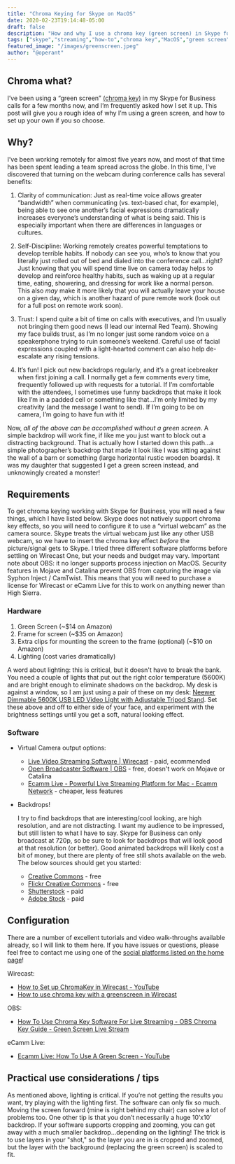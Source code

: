 ```yaml
---
title: "Chroma Keying for Skype on MacOS"
date: 2020-02-23T19:14:48-05:00
draft: false
description: "How and why I use a chroma key (green screen) in Skype for Business calls"
tags: ["skype","streaming","how-to","chroma key","MacOS","green screen","wirecast","obs","ecamm live"]
featured_image: "/images/greenscreen.jpeg"
author: "@operant"
---
```


## Chroma what?

I’ve been using a “green screen” [(chroma key)](https://en.wikipedia.org/wiki/Chroma_key) in my Skype for Business calls for a few months now, and I’m frequently asked how I set it up. This post will give you a rough idea of why I’m using a green screen, and how to set up your own if you so choose.  

## Why?

I’ve been working remotely for almost five years now, and most of that time has been spent leading a team spread across the globe.  In this time, I’ve discovered that turning on the webcam during conference calls has several benefits:

1. Clarity of communication: Just as real-time voice allows greater “bandwidth” when communicating (vs. text-based chat, for example), being able to see one another’s facial expressions dramatically increases everyone’s understanding of what is being said. This is especially important when there are differences in languages or cultures.

2. Self-Discipline: Working remotely creates powerful temptations to develop terrible habits. If nobody can see you, who’s to know that you literally just rolled out of bed and dialed into the conference call...right? Just knowing that you will spend time live on camera today helps to develop and reinforce healthy habits, such as waking up at a regular time, eating, showering, and dressing for work like a normal person. This also _may_ make it more likely that you will actually leave your house on a given day, which is another hazard of pure remote work (look out for a full post on remote work soon).

3. Trust: I spend quite a bit of time on calls with executives, and I’m usually not bringing them good news (I lead our internal Red Team). Showing my face builds trust, as I’m no longer just some random voice on a speakerphone trying to ruin someone’s weekend. Careful use of facial expressions coupled with a light-hearted comment can also help de-escalate any rising tensions.

4. It’s fun! I pick out new backdrops regularly, and it’s a great icebreaker when first joining a call. I normally get a few comments every time, frequently followed up with requests for a tutorial. If I’m comfortable with the attendees, I sometimes use funny backdrops that make it look like I’m in a padded cell or something like that...I’m only limited by my creativity (and the message I want to send). If I’m going to be on camera, I’m going to have fun with it!

Now, _all of the above can be accomplished without a green screen_. A simple backdrop will work fine, if like me you just want to block out a distracting background.  That is actually how I started down this path…a simple photographer’s backdrop that made it look like I was sitting against the wall of a barn or something (large horizontal rustic wooden boards). It was my daughter that suggested I get a green screen instead, and unknowingly created a monster!

## Requirements

To get chroma keying working with Skype for Business, you will need a few things, which I have listed below. Skype does not natively support chroma key effects, so you will need to configure it to use a “virtual webcam” as the camera source.  Skype treats the virtual webcam just like any other USB webcam, so we have to insert the chroma key effect _before_ the picture/signal gets to Skype. I tried three different software platforms before settling on Wirecast One, but your needs and budget may vary. Important note about OBS: it no longer supports process injection on MacOS. Security features in Mojave and Catalina prevent OBS from capturing the image via Syphon Inject / CamTwist. This means that you will need to purchase a license for Wirecast or eCamm Live for this to work on anything newer than High Sierra.

### Hardware

1. Green Screen (~$14 on Amazon)
2. Frame for screen (~$35 on Amazon)
3. Extra clips for mounting the screen to the frame (optional) (~$10 on Amazon)
4. Lighting  (cost varies dramatically)

A word about lighting: this is critical, but it doesn't have to break the bank. You need a couple of lights that put out the right color temperature (5600K) and are bright enough to eliminate shadows on the backdrop. My desk is against a window, so I am just using a pair of these on my desk: [Neewer Dimmable 5600K USB LED Video Light with Adjustable Tripod Stand](https://www.amazon.com/gp/product/B07T8FBZC2/ref=ppx_yo_dt_b_search_asin_title?ie=UTF8&psc=1). Set these above and off to either side of your face, and experiment with the brightness settings until you get a soft, natural looking effect.

### Software

* Virtual Camera output options:

  * [Live Video Streaming Software | Wirecast](https://www.telestream.net/wirecast/) - paid, ecommended
  * [Open Broadcaster Software | OBS](https://obsproject.com/) - free, doesn't work on Mojave or Catalina
  * [Ecamm Live - Powerful Live Streaming Platform for Mac - Ecamm Network](https://www.ecamm.com/mac/ecammlive/) - cheaper, less features

* Backdrops!

    I try to find backdrops that are interesting/cool looking, are high resolution, and are not distracting. I want my audience to be impressed, but still listen to what I have to say. Skype for Business can only broadcast at 720p, so be sure to look for backdrops that will look good at that resolution (or better). Good animated backdrops will likely cost a bit of money, but there are plenty of free still shots available on the web. The below sources should get you started:

  * [Creative Commons](https://search.creativecommons.org) - free
  * [Flickr Creative Commons](https://www.flickr.com/creativecommons/) - free
  * [Shutterstock](https://www.shutterstock.com/home) - paid
  * [Adobe Stock](https://stock.adobe.com) - paid


## Configuration

There are a number of excellent tutorials and video walk-throughs available already, so I will link to them here. If you have issues or questions, please feel free to contact me using one of the [social platforms listed on the home page](../../index.html)!

Wirecast:

* [How to Set up ChromaKey in Wirecast - YouTube](https://www.youtube.com/watch?v=FTe_7Gq_l5o)
* [How to use chroma key with a greenscreen in Wirecast](https://streamshark.io/wirecast-guide/chroma-key)

OBS:

* [How To Use Chroma Key Software For Live Streaming - OBS Chroma Key Guide - Green Screen Live Stream](https://streamshark.io/blog/chroma-key-software-live-streaming/)

eCamm Live:

* [Ecamm Live: How To Use A Green Screen - YouTube](https://www.youtube.com/watch?v=6G4ZOAdgmPU)

## Practical use considerations / tips

As mentioned above, lighting is critical. If you’re not getting the results you want, try playing with the lighting first. The software can only fix so much. Moving the screen forward (mine is right behind my chair) can solve a lot of problems too. One other tip is that you don’t necessarily a huge 10’x10’ backdrop. If your software supports cropping and zooming, you can get away with a much smaller backdrop…depending on the lighting! The trick is to use layers in your "shot," so the layer you are in is cropped and zoomed, but the layer with the background (replacing the green screen) is scaled to fit.
